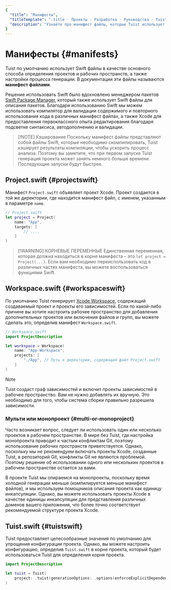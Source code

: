 ```yaml
---
{
  "title": "Манифесты",
  "titleTemplate": ":title · Проекты · Разработка · Руководства · Tuist",
  "description": "Узнайте про манифест файлы, которые Tuist использует, чтобы описать проекты и рабочие пространства и настроить процесс генерации."
}
---
```

# Манифесты {#manifests}

Tuist по умолчанию использует Swift файлы в качестве основного способа определения проектов и рабочих пространств, а также настройки процесса генерации. В документации эти файлы называются **манифест файлами**.

Решение использовать Swift было вдохновлено менеджером пакетов [Swift Package Manager](https://www.swift.org/documentation/package-manager/), который также использует Swift файлы для описания пакетов. Благодаря использованию Swift мы можем использовать компилятор для валидации содержимого и повторного использования кода в различных манифест файлах, а также Xcode для предоставления первоклассного опыта редактирования благодаря подсветке синтаксиса, автодополнению и валидации.

> [!NOTE] Кэширование
> Поскольку манифест файлы представляют собой файлы Swift, которые необходимо скомпилировать, Tuist кэширует результаты компиляции, чтобы ускорить процесс анализа. Поэтому вы заметите, что при первом запуске Tuist генерация проекта может занять немного больше времени. Последующие запуски будут быстрее.

## Project.swift {#projectswift}

Манифест <LocalizedLink href="/references/project-description/structs/project">`Project.swift`</LocalizedLink> объявляет проект Xcode. Проект создается в той же директории, где находится манифест файл, с именем, указанным в параметре `name`.

```swift
// Project.swift
let project = Project(
    name: "App",
    targets: [
        // ....
    ]
)
```

> [!WARNING] КОРНЕВЫЕ ПЕРЕМЕННЫЕ
> Единственная переменная, которая должна находиться в корне манифеста – это `let project = Project(...)`. Если вам необходимо переиспользовать код в различных частях манифеста, вы можете воспользоваться функциями Swift.

## Workspace.swift {#workspaceswift}

По умолчанию Tuist генерирует [Xcode Workspace](https://developer.apple.com/documentation/xcode/projects-and-workspaces), содержащий создаваемый проект и проекты его зависимостей. Если по какой-либо причине вы хотите настроить рабочее пространство для добавления дополнительных проектов или включения файлов и групп, вы можете сделать это, определив манифест <LocalizedLink href="/references/project-description/structs/workspace">`Workspace.swift`</LocalizedLink>.

```swift
// Workspace.swift
import ProjectDescription

let workspace = Workspace(
    name: "App-Workspace",
    projects: [
        "./App", // Путь к директории, содержащий файл Project.swift
    ]
)
```

> [!NOTE]
> Tuist создаст граф зависимостей и включит проекты зависимостей в рабочее пространство. Вам не нужно добавлять их вручную. Это необходимо для того, чтобы система сборки правильно разрешила зависимости.

### Мульти или монопроект {#multi-or-monoproject}

Часто возникает вопрос, следует ли использовать один или несколько проектов в рабочем пространстве. В мире без Tuist, где настройка монопроекта приводит к частым конфликтам Git, поэтому использование рабочих пространств приветствуется. Однако, поскольку мы не рекомендуем включать проекты Xcode, созданные Tuist, в репозиторий Git, конфликты Git не являются проблемой. Поэтому решение об использовании одного или нескольких проектов в рабочем пространстве остается за вами.

В проекте Tuist мы опираемся на монопроекты, поскольку время холодной генерации меньше (компилируется меньше манифест файлов), и мы используем <LocalizedLink href="/guides/features/projects/code-sharing">помощников описания проекта</LocalizedLink> как единицу инкапсуляции. Однако, вы можете использовать проекты Xcode в качестве единицы инкапсуляции для представления различных доменов вашего приложения, что более точно соответствует рекомендуемой структуре проекта Xcode.

## Tuist.swift {#tuistswift}

Tuist предоставляет <LocalizedLink href="/contributors/principles.html#default-to-conventions">целесообразные значения по умолчанию</LocalizedLink> для упрощения конфигурации проекта. Однако, вы можете настроить конфигурацию, определив <LocalizedLink href="/references/project-description/structs/tuist">`Tuist.swift`</LocalizedLink> в корне проекта, который будет использоваться Tuist для определения корня проекта.

```swift
import ProjectDescription

let tuist = Tuist(
    project: .tuist(generationOptions: .options(enforceExplicitDependencies: true))
)
```
